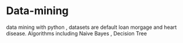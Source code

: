 # Data-mining
data mining with python , datasets are default loan morgage and heart disease. Algorithms including Naive Bayes , Decision Tree 
